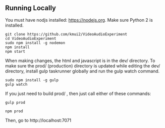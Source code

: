 ## Running Locally

You must have nodjs installed: https://nodejs.org. Make sure Python 2 is installed.

```
git clone https://github.com/kmui2/VideoAudioExperiment
cd VideoAudioExperiment
sudo npm install -g nodemon
npm install
npm start
```

When making changes, the html and javascript is in the dev/ directory. To make sure the prod/ (production) directory is
updated while editing the dev/ directory, install gulp taskrunner globally and run the gulp watch command. 

```
sudo npm install -g gulp
gulp watch
```

If you just need to build prod/ , then just call either of these commands:

```
gulp prod
```

```
npm prod
```

Then, go to http://localhost:7071